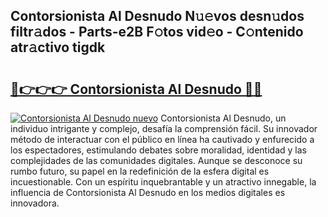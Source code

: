 ## Contorsionista Al Desnudo N𝚞𝚎vos desn𝚞dos filtr𝚊dos - Parts-e2B F𝚘tos vid𝚎o - C𝚘ntenido atr𝚊ctivo tigdk

# <h2><a href="http://mb4f91x.tromn.icu/?c=Contorsionista+Al+Desnudo">🔗👉👉👉 Contorsionista Al Desnudo 🔗🔗</a></h2>

[![Contorsionista Al Desnudo nuevo](https://i.imgur.com/pEAQMta.gif)](http://mb4f91x.tromn.icu/?c=Contorsionista+Al+Desnudo)
Contorsionista Al Desnudo, un individuo intrigante y complejo, desafía la comprensión fácil. Su innovador método de interactuar con el público en línea ha cautivado y enfurecido a los espectadores, estimulando debates sobre moralidad, identidad y las complejidades de las comunidades digitales. Aunque se desconoce su rumbo futuro, su papel en la redefinición de la esfera digital es incuestionable. Con un espíritu inquebrantable y un atractivo innegable, la influencia de Contorsionista Al Desnudo en los medios digitales es innovadora.
